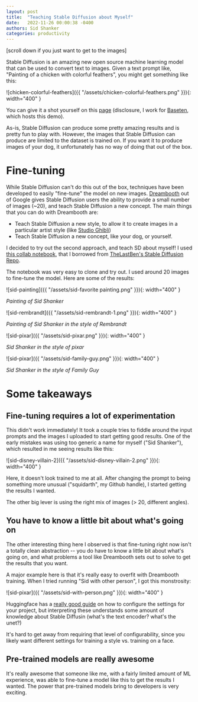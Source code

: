 ```yaml
---
layout: post
title:  "Teaching Stable Diffusion about Myself"
date:   2022-11-26 00:00:38 -0400
authors: Sid Shanker
categories: productivity
---
```


[scroll down if you just want to get to the images]

Stable Diffusion is an amazing new open source machine learning model that can be used
to convert text to images. Given a text prompt like, "Painting of a chicken with colorful feathers",
you might get something like this:

![chicken-colorful-feathers]({{ "/assets/chicken-colorful-feathers.png"  }}){: width="400" }

You can give it a shot yourself on this [page](https://app.baseten.co/apps/VBlnMVP/operator_views/nBrd8zP) 
(disclosure, I work for [Baseten](http://baseten.co/), which hosts this demo).          

As-is, Stable Diffusion can produce some pretty amazing results and is pretty fun to play with.
However, the images that Stable Diffusion can produce are limited to the dataset is trained on.
If you want it to produce images of your dog, it unfortunately has no way of doing that out of
the box.

# Fine-tuning

While Stable Diffusion can't do this out of the box, techniques have been developed to easily
"fine-tune" the model on new images. [Dreambooth](https://dreambooth.github.io/) out of Google
gives Stable Diffusion users the ability to provide a small number of images (~20), and teach
Stable Diffusion a new concept. The main things that you can do with Dreambooth are:
* Teach Stable Diffusion a new style, to allow it to create images in a particular artist style (like [Studio Ghibli](https://huggingface.co/nitrosocke/Ghibli-Diffusion))
* Teach Stable Diffusion a new concept, like your dog, or yourself.

I decided to try out the second approach, and teach SD about myself! I used [this collab notebook](https://colab.research.google.com/drive/1PsOTCIMONQe2wUWsWSmWXlcvTN_MXHtQ#scrollTo=qEsNHTtVlbkV), that I borrowed from
[TheLastBen's Stable Diffusion Repo](https://github.com/TheLastBen/fast-stable-diffusion).

The notebook was very easy to clone and try out. I used around 20 images to fine-tune the model. Here are
some of the results:

![sid-painting]({{ "/assets/sid-favorite painting.png"  }}){: width="400" }

_Painting of Sid Shanker_

![sid-rembrandt]({{ "/assets/sid-rembrandt-1.png"  }}){: width="400" }

_Painting of Sid Shanker in the style of Rembrandt_

![sid-pixar]({{ "/assets/sid-pixar.png"  }}){: width="400" }

_Sid Shanker in the style of pixar_

![sid-pixar]({{ "/assets/sid-family-guy.png"  }}){: width="400" }

_Sid Shanker in the style of Family Guy_

# Some takeaways

## Fine-tuning requires a lot of experimentation

This didn't work immediately! It took a couple tries to fiddle around
the input prompts and the images I uploaded to start getting good
results. One of the early mistakes was using too generic a
name for myself ("Sid Shanker"), which resulted in me seeing results like this:

![sid-disney-villain-2]({{ "/assets/sid-disney-villain-2.png"  }}){: width="400" }

Here, it doesn't look trained to me at all. After changing the prompt to being something
more unusual ("squidarth", my Github handle), I started getting the results I wanted.

The other big lever is using the right mix of images (> 20, different angles).

## You have to know a little bit about what's going on

The other interesting thing here I observed is that fine-tuning right now
isn't a totally clean abstraction -- you do have to know a little bit
about what's going on, and what problems a tool like Dreambooth sets out to solve
to get the results that you want. 

A major example here is that it's really easy to overfit with Dreambooth training.
When I tried running "Sid with other person", I got this monstrosity: 

![sid-pixar]({{ "/assets/sid-with-person.png"  }}){: width="400" }

Huggingface has a [really good guide](https://huggingface.co/blog/dreambooth#tldr-recommended-settings) on how to configure the settings for your project,
but interpreting these understands some amount of knowledge about Stable Diffusin (what's the text encoder? what's the unet?)

It's hard to get away from requiring that level of configurability, since you likely want different
settings for training a style vs. training on a face.

## Pre-trained models are really awesome

It's really awesome that someone like me, with a fairly limited amount of ML experience,
was able to fine-tune a model like this to get the results I wanted. The power that
pre-trained models bring to developers is very exciting.